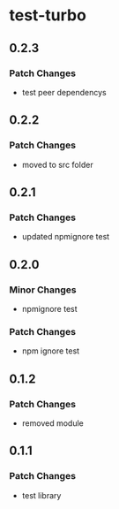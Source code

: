 # test-turbo

## 0.2.3

### Patch Changes

- test peer dependencys

## 0.2.2

### Patch Changes

- moved to src folder

## 0.2.1

### Patch Changes

- updated npmignore test

## 0.2.0

### Minor Changes

- npmignore test

### Patch Changes

- npm ignore test

## 0.1.2

### Patch Changes

- removed module

## 0.1.1

### Patch Changes

- test library

